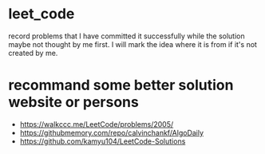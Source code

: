 # leet_code
record problems that I have committed it successfully while the solution maybe not thought by me first.
I will mark the idea where it is from if it's not created by me.

# recommand some better solution website or persons
* https://walkccc.me/LeetCode/problems/2005/
* https://githubmemory.com/repo/calvinchankf/AlgoDaily
* https://github.com/kamyu104/LeetCode-Solutions
